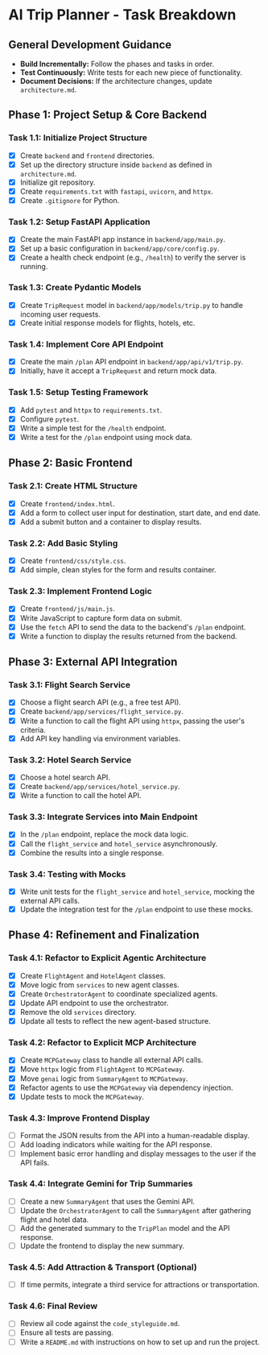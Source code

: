 # AI Trip Planner - Task Breakdown

## General Development Guidance
- **Build Incrementally:** Follow the phases and tasks in order.
- **Test Continuously:** Write tests for each new piece of functionality.
- **Document Decisions:** If the architecture changes, update `architecture.md`.

## Phase 1: Project Setup & Core Backend

### Task 1.1: Initialize Project Structure
- [x] Create `backend` and `frontend` directories.
- [x] Set up the directory structure inside `backend` as defined in `architecture.md`.
- [x] Initialize git repository.
- [x] Create `requirements.txt` with `fastapi`, `uvicorn`, and `httpx`.
- [x] Create `.gitignore` for Python.

### Task 1.2: Setup FastAPI Application
- [x] Create the main FastAPI app instance in `backend/app/main.py`.
- [x] Set up a basic configuration in `backend/app/core/config.py`.
- [x] Create a health check endpoint (e.g., `/health`) to verify the server is running.

### Task 1.3: Create Pydantic Models
- [x] Create `TripRequest` model in `backend/app/models/trip.py` to handle incoming user requests.
- [x] Create initial response models for flights, hotels, etc.

### Task 1.4: Implement Core API Endpoint
- [x] Create the main `/plan` API endpoint in `backend/app/api/v1/trip.py`.
- [x] Initially, have it accept a `TripRequest` and return mock data.

### Task 1.5: Setup Testing Framework
- [x] Add `pytest` and `httpx` to `requirements.txt`.
- [x] Configure `pytest`.
- [x] Write a simple test for the `/health` endpoint.
- [x] Write a test for the `/plan` endpoint using mock data.

## Phase 2: Basic Frontend

### Task 2.1: Create HTML Structure
- [x] Create `frontend/index.html`.
- [x] Add a form to collect user input for destination, start date, and end date.
- [x] Add a submit button and a container to display results.

### Task 2.2: Add Basic Styling
- [x] Create `frontend/css/style.css`.
- [x] Add simple, clean styles for the form and results container.

### Task 2.3: Implement Frontend Logic
- [x] Create `frontend/js/main.js`.
- [x] Write JavaScript to capture form data on submit.
- [x] Use the `fetch` API to send the data to the backend's `/plan` endpoint.
- [x] Write a function to display the results returned from the backend.

## Phase 3: External API Integration

### Task 3.1: Flight Search Service
- [x] Choose a flight search API (e.g., a free test API).
- [x] Create `backend/app/services/flight_service.py`.
- [x] Write a function to call the flight API using `httpx`, passing the user's criteria.
- [x] Add API key handling via environment variables.

### Task 3.2: Hotel Search Service
- [x] Choose a hotel search API.
- [x] Create `backend/app/services/hotel_service.py`.
- [x] Write a function to call the hotel API.

### Task 3.3: Integrate Services into Main Endpoint
- [x] In the `/plan` endpoint, replace the mock data logic.
- [x] Call the `flight_service` and `hotel_service` asynchronously.
- [x] Combine the results into a single response.

### Task 3.4: Testing with Mocks
- [x] Write unit tests for the `flight_service` and `hotel_service`, mocking the external API calls.
- [x] Update the integration test for the `/plan` endpoint to use these mocks.

## Phase 4: Refinement and Finalization

### Task 4.1: Refactor to Explicit Agentic Architecture
- [x] Create `FlightAgent` and `HotelAgent` classes.
- [x] Move logic from `services` to new agent classes.
- [x] Create `OrchestratorAgent` to coordinate specialized agents.
- [x] Update API endpoint to use the orchestrator.
- [x] Remove the old `services` directory.
- [x] Update all tests to reflect the new agent-based structure.

### Task 4.2: Refactor to Explicit MCP Architecture
- [x] Create `MCPGateway` class to handle all external API calls.
- [x] Move `httpx` logic from `FlightAgent` to `MCPGateway`.
- [x] Move `genai` logic from `SummaryAgent` to `MCPGateway`.
- [x] Refactor agents to use the `MCPGateway` via dependency injection.
- [x] Update tests to mock the `MCPGateway`.

### Task 4.3: Improve Frontend Display
- [ ] Format the JSON results from the API into a human-readable display.
- [ ] Add loading indicators while waiting for the API response.
- [ ] Implement basic error handling and display messages to the user if the API fails.

### Task 4.4: Integrate Gemini for Trip Summaries
- [ ] Create a new `SummaryAgent` that uses the Gemini API.
- [ ] Update the `OrchestratorAgent` to call the `SummaryAgent` after gathering flight and hotel data.
- [ ] Add the generated summary to the `TripPlan` model and the API response.
- [ ] Update the frontend to display the new summary.

### Task 4.5: Add Attraction & Transport (Optional)
- [ ] If time permits, integrate a third service for attractions or transportation.

### Task 4.6: Final Review
- [ ] Review all code against the `code_styleguide.md`.
- [ ] Ensure all tests are passing.
- [ ] Write a `README.md` with instructions on how to set up and run the project.
